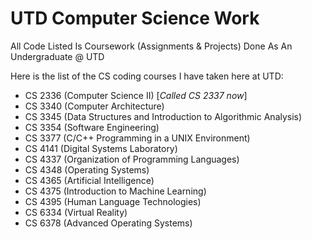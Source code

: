 # UTD Computer Science Work
All Code Listed Is Coursework (Assignments &amp; Projects) Done As An Undergraduate @ UTD

Here is the list of the CS coding courses I have taken here at UTD:
- CS 2336 (Computer Science II) [*Called CS 2337 now*]
- CS 3340 (Computer Architecture)
- CS 3345 (Data Structures and Introduction to Algorithmic Analysis)
- CS 3354 (Software Engineering)
- CS 3377 (C/C++ Programming in a UNIX Environment)
- CS 4141 (Digital Systems Laboratory)
- CS 4337 (Organization of Programming Languages)
- CS 4348 (Operating Systems)
- CS 4365 (Artificial Intelligence)
- CS 4375 (Introduction to Machine Learning)
- CS 4395 (Human Language Technologies)
- CS 6334 (Virtual Reality)
- CS 6378 (Advanced Operating Systems)
